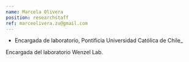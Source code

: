 ```yaml
---
name: Marcela Olivera
position: researchstaff
ref: marceolivera.zu@gmail.com
---
```


- Encargada de laboratorio, Pontificia Universidad Católica de Chile_<br>

Encargada del laboratorio Wenzel Lab.
